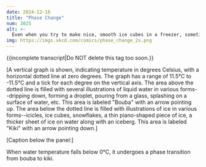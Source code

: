 ```yaml
---
date: 2024-12-16
title: "Phase Change"
num: 3025
alt: >-
  Even when you try to make nice, smooth ice cubes in a freezer, sometimes one of them will shoot out a random ice spike, which physicists ascribe to kiki conservation.
img: https://imgs.xkcd.com/comics/phase_change_2x.png
---
```

{{incomplete transcript|Do NOT delete this tag too soon.}}

[A vertical graph is shown, indicating temperature in degrees Celsius, with a horizontal dotted line at zero degrees. The graph has a range of 11.5°C to -11.5°C and a tick for each degree on the vertical axis. The area above the dotted line is filled with several illustrations of liquid water in various forms--dripping down, forming a droplet, pouring from a glass, splashing on a surface of water, etc. This area is labeled "Bouba" with an arrow pointing up. The area below the dotted line is filled with illustrations of ice in various forms--icicles, ice cubes, snowflakes, a thin piano-shaped piece of ice, a thicker sheet of ice on water along with an iceberg. This area is labeled "Kiki" with an arrow pointing down.]

[Caption below the panel:]

When water temperature falls below 0°C, it undergoes a phase transition from bouba to kiki.
